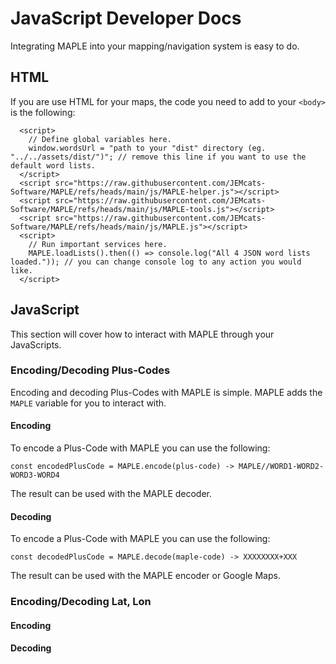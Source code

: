 # JavaScript Developer Docs
Integrating MAPLE into your mapping/navigation system is easy to do.

## HTML
If you are use HTML for your maps, the code you need to add to your ```<body>``` is the following:
```
  <script>
    // Define global variables here.
    window.wordsUrl = "path to your "dist" directory (eg. "../../assets/dist/")"; // remove this line if you want to use the default word lists.
  </script>
  <script src="https://raw.githubusercontent.com/JEMcats-Software/MAPLE/refs/heads/main/js/MAPLE-helper.js"></script>
  <script src="https://raw.githubusercontent.com/JEMcats-Software/MAPLE/refs/heads/main/js/MAPLE-tools.js"></script>
  <script src="https://raw.githubusercontent.com/JEMcats-Software/MAPLE/refs/heads/main/js/MAPLE.js"></script>
  <script>
    // Run important services here.
    MAPLE.loadLists().then(() => console.log("All 4 JSON word lists loaded.")); // you can change console log to any action you would like.
  </script>
```

## JavaScript
This section will cover how to interact with MAPLE through your JavaScripts.

### Encoding/Decoding Plus-Codes
Encoding and decoding Plus-Codes with MAPLE is simple. MAPLE adds the ```MAPLE``` variable for you to interact with.

#### Encoding
To encode a Plus-Code with MAPLE you can use the following:
```
const encodedPlusCode = MAPLE.encode(plus-code) -> MAPLE//WORD1-WORD2-WORD3-WORD4
```
The result can be used with the MAPLE decoder.

#### Decoding
To encode a Plus-Code with MAPLE you can use the following:
```
const decodedPlusCode = MAPLE.decode(maple-code) -> XXXXXXXX+XXX
```
The result can be used with the MAPLE encoder or Google Maps.

### Encoding/Decoding Lat, Lon

#### Encoding

#### Decoding